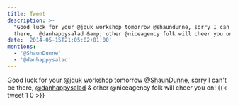 ```yaml
---
title: Tweet
description: >-
  "Good luck for your @jquk workshop tomorrow @shaundunne, sorry I can't be
  there,  @danhappysalad &amp; other @niceagency folk will cheer you on!"
date: '2014-05-15T21:05:02+01:00'
mentions:
  - '@ShaunDunne'
  - '@danhappysalad'
---
```

Good luck for your @jquk workshop tomorrow [@ShaunDunne](https://twitter.com/@ShaunDunne), sorry I can't be there,  [@danhappysalad](https://twitter.com/@danhappysalad) &amp; other @niceagency folk will cheer you on!
      {{< tweet 1 0 >}}
    
